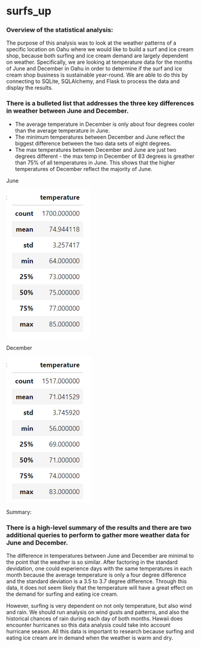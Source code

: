 # surfs_up

### Overview of the statistical analysis:

The purpose of this analysis was to look at the weather patterns of a specific location on Oahu where we would like to build a surf and ice cream shop, because both surfing and ice cream demand are largely dependent on weather.  Specifically, we are looking at temperature data for the months of June and December in Oahu in order to determine if the surf and ice cream shop business is sustainable year-round. We are able to do this by connecting to SQLite, SQLAlchemy, and Flask to process the data and display the results. 


### There is a bulleted list that addresses the three key differences in weather between June and December.

- The average temperature in December is only about four degrees cooler than the average temperature in June. 
- The minimum temperatures between December and June reflect the biggest difference between the two data sets of eight degrees.
- The max temperatures between December and June are just two degrees different - the max temp in December of 83 degrees is greather than 75% of all temperatures in June. This shows that the higher temperatures of December reflect the majority of June.

June

![alt text](https://github.com/lauren1478/surfs_up/blob/main/june%20weather.png)


December

![alt text](https://github.com/lauren1478/surfs_up/blob/main/december%20weather.png)

Summary:

### There is a high-level summary of the results and there are two additional queries to perform to gather more weather data for June and December.
The difference in temperatures between June and December are minimal to the point that the weather is so similar. After factoring in the standard devidation, one could experience days with the same temperatures in each month because the average temperature is only a four degree difference and the standard deviation is a 3.5 to 3.7 degree difference. Through this data, it does not seem likely that the temperature will have a great effect on the demand for surfing and eating ice cream. 

However, surfing is very dependent on not only temperature, but also wind and rain. We should run analysis on wind gusts and patterns, and also the historical chances of rain during each day of both months. Hawaii does encounter hurricanes so this data analysis could take into account hurricane season. All this data is important to research because surfing and eating ice cream are in demand when the weather is warm and dry.
